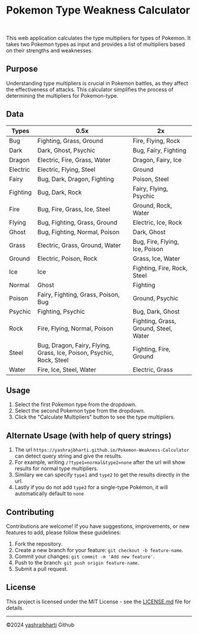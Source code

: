 # Pokemon Type Weakness Calculator

<p align="center">
  <img alt="" src="https://img.shields.io/github/license/yashrajbharti/Pokemon-Weakness-Calculator">
  <img alt="" src="https://img.shields.io/github/issues/yashrajbharti/Pokemon-Weakness-Calculator?color=blue">
  <img alt="" src="https://img.shields.io/github/forks/yashrajbharti/Pokemon-Weakness-Calculator?style=social">
  <img alt="" src="https://img.shields.io/github/languages/top/yashrajbharti/Pokemon-Weakness-Calculator?color=f0db4f">
</p>

This web application calculates the type multipliers for types of Pokemon. It takes two Pokemon types as input and provides a list of multipliers based on their strengths and weaknesses.

## Purpose

Understanding type multipliers is crucial in Pokemon battles, as they affect the effectiveness of attacks. This calculator simplifies the process of determining the multipliers for Pokemon-type.

## Data

| Types    | 0.5x                                                                 | 2x                                    |
| -------- | -------------------------------------------------------------------- | ------------------------------------- |
| Bug      | Fighting, Grass, Ground                                              | Fire, Flying, Rock                    |
| Dark     | Dark, Ghost, Psychic                                                 | Bug, Fairy, Fighting                  |
| Dragon   | Electric, Fire, Grass, Water                                         | Dragon, Fairy, Ice                    |
| Electric | Electric, Flying, Steel                                              | Ground                                |
| Fairy    | Bug, Dark, Dragon, Fighting                                          | Poison, Steel                         |
| Fighting | Bug, Dark, Rock                                                      | Fairy, Flying, Psychic                |
| Fire     | Bug, Fire, Grass, Ice, Steel                                         | Ground, Rock, Water                   |
| Flying   | Bug, Fighting, Grass, Ground                                         | Electric, Ice, Rock                   |
| Ghost    | Bug, Fighting, Normal, Poison                                        | Dark, Ghost                           |
| Grass    | Electric, Grass, Ground, Water                                       | Bug, Fire, Flying, Ice, Poison        |
| Ground   | Electric, Poison, Rock                                               | Grass, Ice, Water                     |
| Ice      | Ice                                                                  | Fighting, Fire, Rock, Steel           |
| Normal   | Ghost                                                                | Fighting                              |
| Poison   | Fairy, Fighting, Grass, Poison, Bug                                  | Ground, Psychic                       |
| Psychic  | Fighting, Psychic                                                    | Bug, Dark, Ghost                      |
| Rock     | Fire, Flying, Normal, Poison                                         | Fighting, Grass, Ground, Steel, Water |
| Steel    | Bug, Dragon, Fairy, Flying, Grass, Ice, Poison, Psychic, Rock, Steel | Fighting, Fire, Ground                |
| Water    | Fire, Ice, Steel, Water                                              | Electric, Grass                       |

## Usage

1. Select the first Pokemon type from the dropdown.
2. Select the second Pokemon type from the dropdown.
3. Click the "Calculate Multipliers" button to see the type multipliers.

## Alternate Usage (with help of query strings)

1. The url `https://yashrajbharti.github.io/Pokemon-Weakness-Calculator` can detect query string and give the results.
2. For example, writing `/?type1=normal&type2=none` after the url will show results for normal type multipliers.
3. Similary we can specify `type1` and `type2` to get the results directly in the url.
4. Lastly if you do not add `type2` for a single-type Pokémon, it will automatically default to `none`

## Contributing

Contributions are welcome! If you have suggestions, improvements, or new features to add, please follow these guidelines:

1. Fork the repository.
2. Create a new branch for your feature: `git checkout -b feature-name`.
3. Commit your changes: `git commit -m 'Add new feature'`.
4. Push to the branch: `git push origin feature-name`.
5. Submit a pull request.

## License

This project is licensed under the MIT License - see the [LICENSE.md](https://github.com/yashrajbharti/Pokemon-Weakness-Calculator/blob/main/LICENSE) file for details.

---

©2024 [yashrajbharti](https://github.com/yashrajbharti) Github
